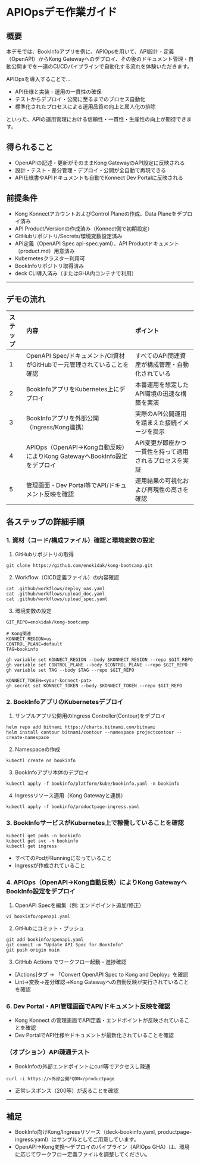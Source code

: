 # APIOpsデモ作業ガイド

## 概要
本デモでは、BookInfoアプリを例に、APIOpsを用いて、API設計・定義（OpenAPI）からKong Gatewayへのデプロイ、その後のドキュメント管理・自動公開までを一連のCI/CDパイプラインで自動化する流れを体験いただきます。

APIOpsを導入することで…
- API仕様と実装・運用の一貫性の確保
- テストからデプロイ・公開に至るまでのプロセス自動化
- 標準化されたプロセスによる運用品質の向上と属人化の排除

といった、APIの運用管理における信頼性・一貫性・生産性の向上が期待できます。


## 得られること
- OpenAPIの記述・更新がそのままKong GatewayのAPI設定に反映される
- 設計・テスト・差分管理・デプロイ・公開が全自動で再現できる
- API仕様書やAPIドキュメントも自動でKonnect Dev Portalに反映される


## 前提条件
- Kong KonnectアカウントおよびControl Planeの作成、Data Planeをデプロイ済み
- API Product/Versionの作成済み（Konnect側で初期設定）
- GitHubリポジトリ/Secrets/環境変数設定済み
- API定義（OpenAPI Spec api-spec.yaml）、API Productドキュメント（product.md）用意済み
- Kubernetesクラスター利用可
- BookInfoリポジトリ取得済み
- deck CLI導入済み（またはGHA内コンテナで利用）

---

## デモの流れ
| ステップ | 内容                                     | ポイント            |
| :--- | :------------------------------------- | :-------------- |
| 1    | OpenAPI Spec/ドキュメント/CI資材がGitHubで一元管理されていることを確認     | すべてのAPI関連資産が構成管理・自動化されている      |
| 2    | BookInfoアプリをKubernetes上にデプロイ           | 本番運用を想定したAPI環境の迅速な構築を実演  |
| 3    | BookInfoアプリを外部公開（Ingress/Kong連携）       | 実際のAPI公開運用を踏まえた接続イメージを提示     |
| 4    | APIOps（OpenAPI→Kong自動反映）によりKong GatewayへBookInfo設定をデプロイ | API変更が即座かつ一貫性を持って適用されるプロセスを実証 |
| 5    | 管理画面・Dev Portal等でAPI/ドキュメント反映を確認       | 運用結果の可視化および再現性の高さを確認 |



## 各ステップの詳細手順

### 1.  資材（コード/構成ファイル）確認と環境変数の設定
1. GitHubリポジトリの取得
```
git clone https://github.com/enokidak/kong-bootcamp.git
```

2. Workflow（CICD定義ファイル）の内容確認
```
cat .github/workflows/deploy_oas.yaml
cat .github/workflows/upload_doc.yaml
cat .github/workflows/upload_spec.yaml
```

3. 環境変数の設定
```
GIT_REPO=enokidak/kong-bootcamp

# Kong関連
KONNECT_REGION=us
CONTROL_PLANE=default
TAG=bookinfo

gh variable set KONNECT_REGION --body $KONNECT_REGION --repo $GIT_REPO
gh variable set CONTROL_PLANE --body $CONTROL_PLANE --repo $GIT_REPO
gh variable set TAG --body $TAG --repo $GIT_REPO

KONNECT_TOKEN=<your-konnect-pat>
gh secret set KONNECT_TOKEN --body $KONNECT_TOKEN --repo $GIT_REPO
```


### 2. BookInfoアプリのKubernetesデプロイ

1. サンプルアプリ公開用のIngress Controller(Contour)をデプロイ
```
helm repo add bitnami https://charts.bitnami.com/bitnami
helm install contour bitnami/contour --namespace projectcontour --create-namespace
```

2. Namespaceの作成

```
kubectl create ns bookinfo
```

3. BookInfoアプリ本体のデプロイ

```
kubectl apply -f bookinfo/platform/kube/bookinfo.yaml -n bookinfo
```

4. Ingressリソース適用（Kong Gatewayと連携）

```
kubectl apply -f bookinfo/productpage-ingress.yaml
```

### 3. BookInfoサービスがKubernetes上で稼働していることを確認
```
kubectl get pods -n bookinfo
kubectl get svc -n bookinfo
kubectl get ingress
```

- すべてのPodがRunningになっていること
- Ingressが作成されていること

### 4. APIOps（OpenAPI→Kong自動反映）によりKong GatewayへBookInfo設定をデプロイ
1. OpenAPI Specを編集（例: エンドポイント追加/修正）

```
vi bookinfo/openapi.yaml
```

2. GitHubにコミット・プッシュ
```
git add bookinfo/openapi.yaml
git commit -m "Update API Spec for BookInfo"
git push origin main
```

3. GitHub Actions でワークフロー起動・進捗確認

- [Actions]タブ → 「Convert OpenAPI Spec to Kong and Deploy」を確認
- Lint→変換→差分確認→Kong Gatewayへの自動反映が実行されていることを確認

### 6. Dev Portal・API管理画面でAPI/ドキュメント反映を確認
- Kong Konnect の管理画面でAPI定義・エンドポイントが反映されていることを確認
- Dev PortalでAPI仕様やドキュメントが最新化されていることを確認

### （オプション）API疎通テスト
- BookInfoの外部エンドポイントにcurl等でアクセスし疎通
```
curl -i https://<外部公開FQDN>/productpage
```

- 正常レスポンス（200等）が返ることを確認

---

## 補足
- BookInfo向けKong/Ingressリソース（deck-bookinfo.yaml, productpage-ingress.yaml）はサンプルとしてご用意しています。
- OpenAPI→Kong変換～デプロイのパイプライン（APIOps GHA）は、環境に応じてワークフロー定義ファイルを調整してください。

